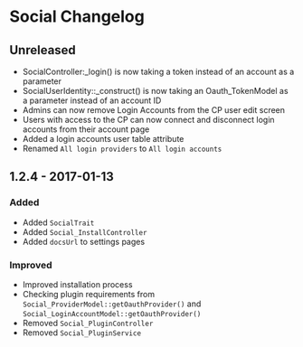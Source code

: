 Social Changelog
===================

## Unreleased

- SocialController:_login() is now taking a token instead of an account as a parameter
- SocialUserIdentity::_construct() is now taking an Oauth_TokenModel as a parameter instead of an account ID
- Admins can now remove Login Accounts from the CP user edit screen
- Users with access to the CP can now connect and disconnect login accounts from their account page
- Added a login accounts user table attribute
- Renamed `All login providers` to `All login accounts`

## 1.2.4 - 2017-01-13

### Added
- Added `SocialTrait`
- Added `Social_InstallController`
- Added `docsUrl` to settings pages

### Improved
- Improved installation process
- Checking plugin requirements from `Social_ProviderModel::getOauthProvider()` and `Social_LoginAccountModel::getOauthProvider()`
- Removed `Social_PluginController`
- Removed `Social_PluginService`
